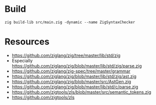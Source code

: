 # Build
`zig build-lib src/main.zig -dynamic --name ZigSyntaxChecker`

# Resources
- https://github.com/ziglang/zig/tree/master/lib/std/zig
- Especially https://github.com/ziglang/zig/blob/master/lib/std/zig/parse.zig
- https://github.com/ziglang/zig-spec/tree/master/grammar
- https://github.com/ziglang/zig/blob/master/lib/std/zig/ast.zig
- https://github.com/ziglang/zig/blob/master/src/AstGen.zig 
- https://github.com/ziglang/zig/blob/master/lib/std/c/parse.zig
- https://github.com/zigtools/zls/blob/master/src/semantic_tokens.zig
- https://github.com/zigtools/zls
